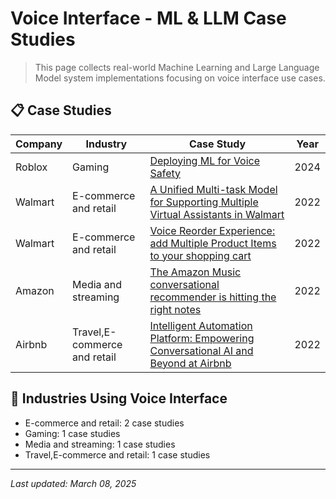 # Voice Interface - ML & LLM Case Studies

> This page collects real-world Machine Learning and Large Language Model system implementations focusing on voice interface use cases.

## 📋 Case Studies

| Company | Industry | Case Study | Year |
|---------|----------|------------|------|
| Roblox | Gaming | [Deploying ML for Voice Safety](../by-company/roblox/deploying-ml-for-voice-safety.md) | 2024 |
| Walmart | E-commerce and retail | [A Unified Multi-task Model for Supporting Multiple Virtual Assistants in Walmart](../by-company/walmart/a-unified-multi-task-model-for-supporting-multiple-virtual-assistants-in-walmart.md) | 2022 |
| Walmart | E-commerce and retail | [Voice Reorder Experience: add Multiple Product Items to your shopping cart](../by-company/walmart/voice-reorder-experience-add-multiple-product-items-to-your-shopping-cart.md) | 2022 |
| Amazon | Media and streaming | [The Amazon Music conversational recommender is hitting the right notes](../by-company/amazon/the-amazon-music-conversational-recommender-is-hitting-the-right-notes.md) | 2022 |
| Airbnb | Travel,E-commerce and retail | [Intelligent Automation Platform: Empowering Conversational AI and Beyond at Airbnb](../by-company/airbnb/intelligent-automation-platform-empowering-conversational-ai-and-beyond-at-airbnb.md) | 2022 |

## 🏢 Industries Using Voice Interface

- E-commerce and retail: 2 case studies
- Gaming: 1 case studies
- Media and streaming: 1 case studies
- Travel,E-commerce and retail: 1 case studies

---

*Last updated: March 08, 2025*

